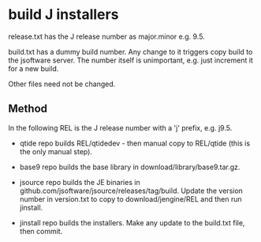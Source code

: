 ﻿# build J installers

release.txt has the J release number as major.minor e.g. 9.5.

build.txt has a dummy build number.
Any change to it triggers copy build to the jsoftware server.
The number itself is unimportant, e.g. just increment it for a new build.

Other files need not be changed.

## Method

In the following REL is the J release number with a 'j' prefix, e.g. j9.5.

* qtide repo builds REL/qtidedev - then manual copy to REL/qtide (this is the only manual step).

* base9 repo builds the base library in download/library/base9.tar.gz.

* jsource repo builds the JE binaries in github.com/jsoftware/jsource/releases/tag/build. Update the version number in version.txt to copy to download/jengine/REL and then run jinstall.

* jinstall repo builds the installers. Make any update to the build.txt file, then commit.
